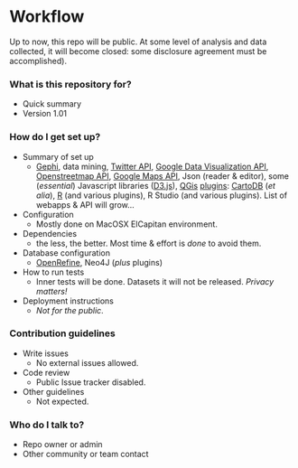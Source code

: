 # Workflow #

Up to now, this repo will be public. At some level of analysis and data collected, it will become closed: some disclosure agreement must be accomplished).

### What is this repository for? ###

* Quick summary
* Version 1.01

### How do I get set up? ###

* Summary of set up
    * [Gephi](https://gephi.org/), data mining, [Twitter API](https://dev.twitter.com/overview/api), [Google Data Visualization API](https://developers.google.com/chart/interactive/docs/reference), [Openstreetmap API](http://wiki.openstreetmap.org/wiki/API_v0.7), [Google Maps API](https://developers.google.com/maps/documentation/javascript/tutorial?hl=es-419), Json (reader & editor), some (_essential_) Javascript libraries ([D3.js](https://d3js.org/)), [QGis](http://www.qgis.org/en/site/) [plugins](https://plugins.qgis.org/): [CartoDB](https://github.com/gkudos/qgis-cartodb) (_et alia_), [R](https://cran.r-project.org/) (and various plugins), R Studio (and various plugins). List of webapps & API will grow...
* Configuration
    * Mostly done on MacOSX ElCapitan environment.
* Dependencies
    * the less, the better. Most time & effort is _done_ to avoid them.
* Database configuration
    * [OpenRefine](http://openrefine.org/), Neo4J (_plus_ plugins)
* How to run tests
    * Inner tests will be done. Datasets it will not be released. _Privacy matters!_
* Deployment instructions
    * _Not for the public_. 

### Contribution guidelines ###

* Write issues
    * No external issues allowed. 
* Code review
    * Public Issue tracker disabled. 
* Other guidelines
    * Not expected. 

### Who do I talk to? ###

* Repo owner or admin
* Other community or team contact